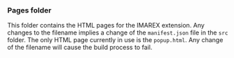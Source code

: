 ### Pages folder

This folder contains the HTML pages for the IMAREX extension. Any changes to the filename implies a change of the `manifest.json` file in the `src` folder. The only HTML page currently in use is the `popup.html`. Any change of the filename will cause the build process to fail.
